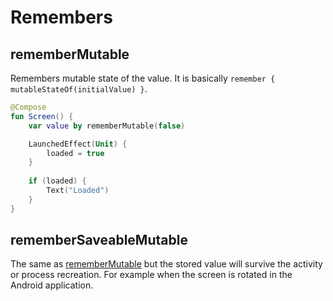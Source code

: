 # Remembers

## rememberMutable

Remembers mutable state of the value. It is basically `remember { mutableStateOf(initialValue) }`.

```kotlin
@Compose
fun Screen() {
    var value by rememberMutable(false)

    LaunchedEffect(Unit) {
        loaded = true
    }
    
    if (loaded) {
        Text("Loaded")
    }
}
```

## rememberSaveableMutable

The same as [rememberMutable](#remembermutable) but the stored value
will survive the activity or process recreation.
For example when the screen is rotated in the Android application.
